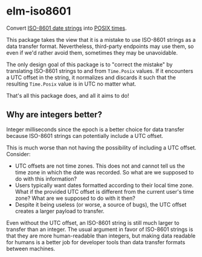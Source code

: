 # elm-iso8601

Convert [ISO-8601 date strings](https://en.wikipedia.org/wiki/ISO_8601) into [POSIX times](https://package.elm-lang.org/packages/elm/time/latest/Time#Posix).

This package takes the view that it is a mistake to use ISO-8601 strings as a
data transfer format. Nevertheless, third-party endpoints may use them,
so even if we'd rather avoid them, sometimes they may be unavoidable.

The only design goal of this package is to "correct the mistake" by translating
ISO-8601 strings to and from `Time.Posix` values. If it encounters a UTC offset
in the string, it normalizes and discards it such that the resulting `Time.Posix`
value is in UTC no matter what.

That's all this package does, and all it aims to do!

## Why are integers better?

Integer milliseconds since the epoch is a better choice for data transfer because
ISO-8601 strings can potentially include a UTC offset.

This is much worse than not having the possibility of including a UTC offset. Consider:

* UTC offsets are not time zones. This does not and cannot tell us the time zone in which the date was recorded. So what are we supposed to do with this information?
* Users typically want dates formatted according to their local time zone. What if the provided UTC offset is different from the current user's time zone? What are we supposed to do with it then?
* Despite it being useless (or worse, a source of bugs), the UTC offset creates a larger payload to transfer.

Even without the UTC offset, an ISO-8601 string is still much larger to transfer
than an integer. The usual argument in favor of ISO-8601 strings is that they
are more human-readable than integers, but making data readable for humans is
a better job for developer tools than data transfer formats between machines.

